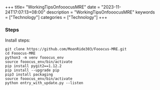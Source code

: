 +++
title= "WorkingTipsOnfooocusMRE"
date = "2023-11-24T17:07:13+08:00"
description = "WorkingTipsOnfooocusMRE"
keywords = ["Technology"]
categories = ["Technology"]
+++
### Steps
Install steps:    

```
git clone https://github.com/MoonRide303/Fooocus-MRE.git
cd Fooocus-MRE
python3 -m venv fooocus_env
source fooocus_env/bin/activate
pip install pygit2==1.12.2
pip install --upgrade pip
pip3 install packaging
source fooocus_env/bin/activate
python entry_with_update.py --listen
```


